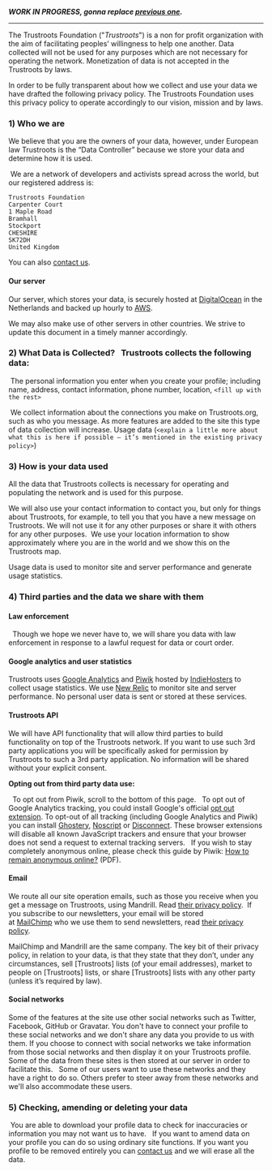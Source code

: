 _**WORK IN PROGRESS, gonna replace [previous one](https://www.trustroots.org/#!/privacy).**_

***

The Trustroots Foundation ("_Trustroots_") is a non for profit organization with the aim of facilitating peoples’ willingness to help one another. Data collected will not be used for any purposes which are not necessary for operating the network. Monetization of data is not accepted in the Trustroots by laws.

In order to be fully transparent about how we collect and use your data we have drafted the following privacy policy. The Trustroots Foundation uses this privacy policy to operate accordingly to our vision, mission and by laws.

### 1) Who we are 
We believe that you are the owners of your data, however, under European law Trustroots is the “Data Controller” because we store your data and determine how it is used.

 We are a network of developers and activists spread across the world, but our registered address is:
```
Trustroots Foundation
Carpenter Court
1 Maple Road
Bramhall
Stockport
CHESHIRE
SK72DH
United Kingdom
```

You can also [contact us](http://ideas.trustroots.org/contact/).

#### Our server
Our server, which stores your data, is securely hosted at [DigitalOcean](https://www.digitalocean.com/?refcode=6dc078966c9c) in the Netherlands and backed up hourly to [AWS](http://aws.amazon.com/).

We may also make use of other servers in other countries. We strive to update this document in a timely manner accordingly.

### 2) What Data is Collected?   Trustroots collects the following data:
 The personal information you enter when you create your profile; including name, address, contact information, phone number, location, `<fill up with the rest>`

 We collect information about the connections you make on Trustroots.org, such as who you message. As more features are added to the site this type of data collection will increase.
Usage data (`<explain a little more about what this is here if possible – it’s mentioned in the existing privacy policy>`)

### 3) How is your data used 
All the data that Trustroots collects is necessary for operating and populating the network and is used for this purpose. 

We will also use your contact information to contact you, but only for things about Trustroots, for example, to tell you that you have a new message on Trustroots. We will not use it for any other purposes or share it with others for any other purposes.
 We use your location information to show approximately where you are in the world and we show this on the Trustroots map. 

Usage data is used to monitor site and server performance and generate usage statistics.

### 4) Third parties and the data we share with them

#### Law enforcement

  Though we hope we never have to, we will share you data with law enforcement in response to a lawful request for data or court order. 

#### Google analytics and user statistics

Trustroots uses [Google Analytics](https://www.google.com/analytics/) and [Piwik](https://piwik.org) hosted by [IndieHosters](https://indiehosters.net/) to collect usage statistics. We use [New Relic](http://newrelic.com/) to monitor site and server performance. No personal user data is sent or stored at these services.

#### Trustroots API 

We will have API functionality that will allow third parties to build functionality on top of the Trustroots network. If you want to use such 3rd party applications you will be specifically asked for permission by Trustroots to such a 3rd party application. No information will be shared without your explicit consent.


**Opting out from third party data use:**

  To opt out from Piwik, scroll to the bottom of this page.   To opt out of Google Analytics tracking, you could install Google's official [opt out extension](https://tools.google.com/dlpage/gaoptout). To opt-out of all tracking (including Google Analytics and Piwik) you can install [Ghostery](https://www.ghostery.com/), [Noscript](https://addons.mozilla.org/en-US/firefox/addon/noscript/) or [Disconnect](https://disconnect.me/). These browser extensions will disable all known JavaScript trackers and ensure that your browser does not send a request to external tracking servers.   If you wish to stay completely anonymous online, please check this guide by Piwik: [How to remain anonymous online?](piwik.org/wp-content/uploads/2012/01/How-to-remain-anonymous-online.pdf) (PDF).

#### Email

We route all our site operation emails, such as those you receive when you get a message on Trustroots, using Mandrill. Read [their privacy policy](http://mandrill.com/privacy/?_ga=1.233920093.2115460824.1431026229).
 If you subscribe to our newsletters, your email will be stored at [MailChimp](http://www.mailchimp.com/) who we use them to send newsletters, read [their privacy policy](http://mailchimp.com/legal/privacy/).

MailChimp and Mandrill are the same company. The key bit of their privacy policy, in relation to your data, is that they state that they don’t, under any circumstances, sell [Trustroots] lists (of your email addresses), market to people on [Trustroots] lists, or share [Trustroots] lists with any other party (unless it’s required by law).

#### Social networks

Some of the features at the site use other social networks such as Twitter, Facebook, GitHub or Gravatar. You don't have to connect your profile to these social networks and we don't share any data you provide to us with them. If you choose to connect with social networks we take information from those social networks and then display it on your Trustroots profile. Some of the data from these sites is then stored at our server in order to facilitate this.   Some of our users want to use these networks and they have a right to do so. Others prefer to steer away from these networks and we'll also accommodate these users.

### 5) Checking, amending or deleting your data
 You are able to download your profile data to check for inaccuracies or information you may not want us to have.   If you want to amend data on your profile you can do so using ordinary site functions. If you want you profile to be removed entirely you can [contact us](http://ideas.trustroots.org/contact) and we will erase all the data.